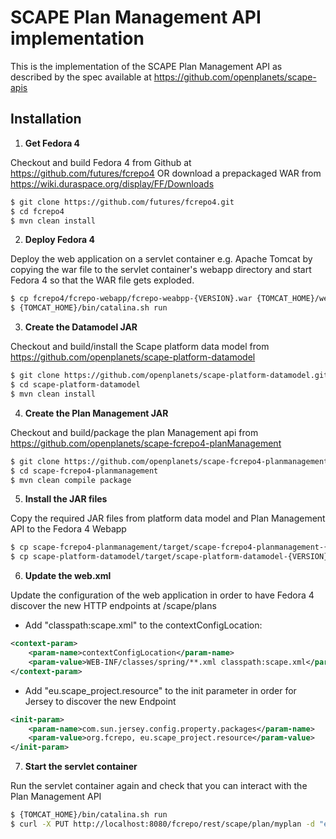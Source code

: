 SCAPE Plan Management API implementation
========================================

This is the implementation of the SCAPE Plan Management API as described by the spec available at 
https://github.com/openplanets/scape-apis


Installation
------------

1. **Get Fedora 4**

Checkout and build Fedora 4 from Github at https://github.com/futures/fcrepo4
OR download a prepackaged WAR from https://wiki.duraspace.org/display/FF/Downloads

```bash
$ git clone https://github.com/futures/fcrepo4.git
$ cd fcrepo4
$ mvn clean install
```

2. **Deploy Fedora 4**

Deploy the web application on a servlet container e.g. Apache Tomcat by copying the war file to the servlet container's webapp directory and start Fedora 4 so that the WAR file gets exploded.

```bash
$ cp fcrepo4/fcrepo-webapp/fcrepo-weabpp-{VERSION}.war {TOMCAT_HOME}/webapps/fcrepo.war
$ {TOMCAT_HOME}/bin/catalina.sh run
```

3. **Create the Datamodel JAR**

Checkout and build/install the Scape platform data model from  https://github.com/openplanets/scape-platform-datamodel

```bash
$ git clone https://github.com/openplanets/scape-platform-datamodel.git
$ cd scape-platform-datamodel
$ mvn clean install
```

4. **Create the Plan Management JAR**

Checkout and build/package the plan Management api from https://github.com/openplanets/scape-fcrepo4-planManagement

```bash
$ git clone https://github.com/openplanets/scape-fcrepo4-planmanagement.git
$ cd scape-fcrepo4-planmanagement
$ mvn clean compile package
```	

5. **Install the JAR files**

Copy the required JAR files from platform data model and Plan Management API to the Fedora 4 Webapp

```bash
$ cp scape-fcrepo4-planmanagement/target/scape-fcrepo4-planmanagement-{VERSION}.jar {TOMCAT_HOME}/webapps/fcrepo/WEB-INF/lib/
$ cp scape-platform-datamodel/target/scape-platform-datamodel-{VERSION}.jar {TOMCAT_HOME}/webapps/fcrepo/WEB-INF/lib/
```
	
6. **Update the web.xml**

Update the configuration of the web application in order to have Fedora 4 discover the new HTTP endpoints at /scape/plans

*  Add "classpath:scape.xml" to the contextConfigLocation:

```xml
<context-param>
	<param-name>contextConfigLocation</param-name>
	<param-value>WEB-INF/classes/spring/**.xml classpath:scape.xml</param-value>
</context-param>
```

*  Add "eu.scape_project.resource" to the init parameter in order for Jersey to discover the new Endpoint

```xml
<init-param>
	<param-name>com.sun.jersey.config.property.packages</param-name>
	<param-value>org.fcrepo, eu.scape_project.resource</param-value>
</init-param>
```
7. **Start the servlet container**

Run the servlet container again and check that you can interact with the Plan Management API

```bash
$ {TOMCAT_HOME}/bin/catalina.sh run
$ curl -X PUT http://localhost:8080/fcrepo/rest/scape/plan/myplan -d "empty-plan"
```

